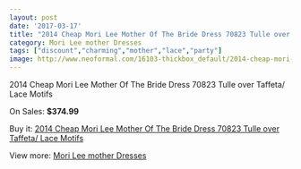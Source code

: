 ```yaml
---
layout: post
date: '2017-03-17'
title: "2014 Cheap Mori Lee Mother Of The Bride Dress 70823 Tulle over Taffeta/ Lace Motifs"
category: Mori Lee mother Dresses
tags: ["discount","charming","mother","lace","party"]
image: http://www.neoformal.com/16103-thickbox_default/2014-cheap-mori-lee-mother-of-the-bride-dress-70823-tulle-over-taffeta-lace-motifs.jpg
---
```

2014 Cheap Mori Lee Mother Of The Bride Dress 70823 Tulle over Taffeta/ Lace Motifs

On Sales: **$374.99**
<a href="https://www.neoformal.com/en/mori-lee-mother-dresses-2014/5374-2014-cheap-mori-lee-mother-of-the-bride-dress-70823-tulle-over-taffeta-lace-motifs.html"><amp-img layout="responsive" width="600" height="600" src="//www.neoformal.com/16103-thickbox_default/2014-cheap-mori-lee-mother-of-the-bride-dress-70823-tulle-over-taffeta-lace-motifs.jpg" alt="2014 Cheap Mori Lee Mother Of The Bride Dress 70823 Tulle over Taffeta/ Lace Motifs 0" /></a>
<a href="https://www.neoformal.com/en/mori-lee-mother-dresses-2014/5374-2014-cheap-mori-lee-mother-of-the-bride-dress-70823-tulle-over-taffeta-lace-motifs.html"><amp-img layout="responsive" width="600" height="600" src="//www.neoformal.com/16105-thickbox_default/2014-cheap-mori-lee-mother-of-the-bride-dress-70823-tulle-over-taffeta-lace-motifs.jpg" alt="2014 Cheap Mori Lee Mother Of The Bride Dress 70823 Tulle over Taffeta/ Lace Motifs 1" /></a>
<a href="https://www.neoformal.com/en/mori-lee-mother-dresses-2014/5374-2014-cheap-mori-lee-mother-of-the-bride-dress-70823-tulle-over-taffeta-lace-motifs.html"><amp-img layout="responsive" width="600" height="600" src="//www.neoformal.com/16104-thickbox_default/2014-cheap-mori-lee-mother-of-the-bride-dress-70823-tulle-over-taffeta-lace-motifs.jpg" alt="2014 Cheap Mori Lee Mother Of The Bride Dress 70823 Tulle over Taffeta/ Lace Motifs 2" /></a>

Buy it: [2014 Cheap Mori Lee Mother Of The Bride Dress 70823 Tulle over Taffeta/ Lace Motifs](https://www.neoformal.com/en/mori-lee-mother-dresses-2014/5374-2014-cheap-mori-lee-mother-of-the-bride-dress-70823-tulle-over-taffeta-lace-motifs.html "2014 Cheap Mori Lee Mother Of The Bride Dress 70823 Tulle over Taffeta/ Lace Motifs")

View more: [Mori Lee mother Dresses](https://www.neoformal.com/en/64-mori-lee-mother-dresses-2014 "Mori Lee mother Dresses")